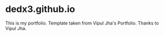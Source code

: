 # dedx3.github.io
This is my portfolio.
Template taken from Vipul Jha's Portfolio.
Thanks to Vipul Jha.
